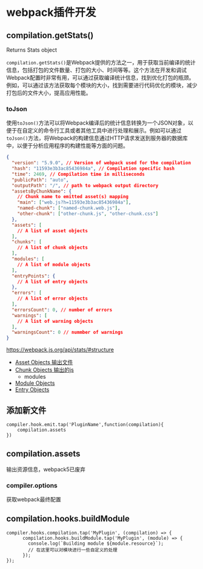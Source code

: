 # webpack插件开发





## compilation.getStats()

 Returns Stats object 

`compilation.getStats()`是Webpack提供的方法之一，用于获取当前编译的统计信息，包括打包的文件数量、打包的大小、时间等等。这个方法在开发和调试Webpack配置时非常有用，可以通过获取编译统计信息，找到优化打包的瓶颈。例如，可以通过该方法获取每个模块的大小，找到需要进行代码优化的模块，减少打包后的文件大小，提高应用性能。

### toJson

 使用`toJson()`方法可以将Webpack编译后的统计信息转换为一个JSON对象，以便于在自定义的命令行工具或者其他工具中进行处理和展示。例如可以通过`toJson()`方法，将Webpack的构建信息通过HTTP请求发送到服务器的数据库中，以便于分析应用程序的构建性能等方面的问题。 


```json
{
  "version": "5.9.0", // Version of webpack used for the compilation
  "hash": "11593e3b3ac85436984a", // Compilation specific hash
  "time": 2469, // Compilation time in milliseconds
  "publicPath": "auto",
  "outputPath": "/", // path to webpack output directory
  "assetsByChunkName": {
    // Chunk name to emitted asset(s) mapping
    "main": ["web.js?h=11593e3b3ac85436984a"],
    "named-chunk": ["named-chunk.web.js"],
    "other-chunk": ["other-chunk.js", "other-chunk.css"]
  },
  "assets": [
    // A list of asset objects
  ],
  "chunks": [
    // A list of chunk objects
  ],
  "modules": [
    // A list of module objects
  ],
  "entryPoints": {
    // A list of entry objects
  },
  "errors": [
    // A list of error objects
  ],
  "errorsCount": 0, // number of errors
  "warnings": [
    // A list of warning objects
  ],
  "warningsCount": 0 // nummber of warnings
}
```

 https://webpack.js.org/api/stats/#structure

- [Asset Objects  输出文件](https://webpack.js.org/api/stats/#asset-objects)
- [Chunk Objects 输出的js](https://webpack.js.org/api/stats/#chunk-objects)
  - modules
- [Module Objects](https://webpack.js.org/api/stats/#module-objects)
- [Entry Objects](https://webpack.js.org/api/stats/#entry-objects)



## 添加新文件

```
compiler.hook.emit.tap('PluginName',function(compilation){
	compilation.assets
})
```



## compilation.assets

输出资源信息，webpack5已废弃



### compiler.options

获取webpack最终配置



## compilation.hooks.buildModule

```
compiler.hooks.compilation.tap('MyPlugin', (compilation) => {
      compilation.hooks.buildModule.tap('MyPlugin', (module) => {
        console.log(`Building module ${module.resource}`);
        // 在这里可以对模块进行一些自定义的处理
      });
});
```



